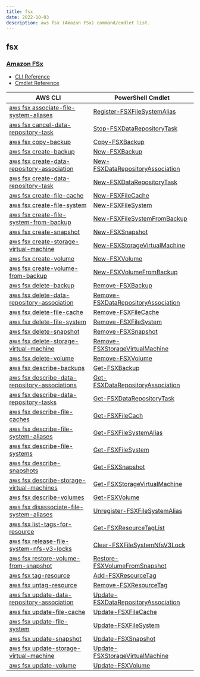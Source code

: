 ```yaml
---
title: fsx
date: 2022-10-03
description: aws fsx (Amazon FSx) command/cmdlet list.
---
```


## fsx

### [Amazon FSx](https://aws.amazon.com/fsx/)

* [CLI Reference](https://docs.aws.amazon.com/cli/latest/reference/fsx/index.html)
* [Cmdlet Reference](https://docs.aws.amazon.com/powershell/latest/reference/items/Amazon_FSx_cmdlets.html)

|AWS CLI|PowerShell Cmdlet|
|----|----|
|[aws fsx associate-file-system-aliases](https://docs.aws.amazon.com/cli/latest/reference/fsx/associate-file-system-aliases.html)|[Register-FSXFileSystemAlias](https://docs.aws.amazon.com/powershell/latest/reference/items/Register-FSXFileSystemAlias.html)|
|[aws fsx cancel-data-repository-task](https://docs.aws.amazon.com/cli/latest/reference/fsx/cancel-data-repository-task.html)|[Stop-FSXDataRepositoryTask](https://docs.aws.amazon.com/powershell/latest/reference/items/Stop-FSXDataRepositoryTask.html)|
|[aws fsx copy-backup](https://docs.aws.amazon.com/cli/latest/reference/fsx/copy-backup.html)|[Copy-FSXBackup](https://docs.aws.amazon.com/powershell/latest/reference/items/Copy-FSXBackup.html)|
|[aws fsx create-backup](https://docs.aws.amazon.com/cli/latest/reference/fsx/create-backup.html)|[New-FSXBackup](https://docs.aws.amazon.com/powershell/latest/reference/items/New-FSXBackup.html)|
|[aws fsx create-data-repository-association](https://docs.aws.amazon.com/cli/latest/reference/fsx/create-data-repository-association.html)|[New-FSXDataRepositoryAssociation](https://docs.aws.amazon.com/powershell/latest/reference/items/New-FSXDataRepositoryAssociation.html)|
|[aws fsx create-data-repository-task](https://docs.aws.amazon.com/cli/latest/reference/fsx/create-data-repository-task.html)|[New-FSXDataRepositoryTask](https://docs.aws.amazon.com/powershell/latest/reference/items/New-FSXDataRepositoryTask.html)|
|[aws fsx create-file-cache](https://docs.aws.amazon.com/cli/latest/reference/fsx/create-file-cache.html)|[New-FSXFileCache](https://docs.aws.amazon.com/powershell/latest/reference/items/New-FSXFileCache.html)|
|[aws fsx create-file-system](https://docs.aws.amazon.com/cli/latest/reference/fsx/create-file-system.html)|[New-FSXFileSystem](https://docs.aws.amazon.com/powershell/latest/reference/items/New-FSXFileSystem.html)|
|[aws fsx create-file-system-from-backup](https://docs.aws.amazon.com/cli/latest/reference/fsx/create-file-system-from-backup.html)|[New-FSXFileSystemFromBackup](https://docs.aws.amazon.com/powershell/latest/reference/items/New-FSXFileSystemFromBackup.html)|
|[aws fsx create-snapshot](https://docs.aws.amazon.com/cli/latest/reference/fsx/create-snapshot.html)|[New-FSXSnapshot](https://docs.aws.amazon.com/powershell/latest/reference/items/New-FSXSnapshot.html)|
|[aws fsx create-storage-virtual-machine](https://docs.aws.amazon.com/cli/latest/reference/fsx/create-storage-virtual-machine.html)|[New-FSXStorageVirtualMachine](https://docs.aws.amazon.com/powershell/latest/reference/items/New-FSXStorageVirtualMachine.html)|
|[aws fsx create-volume](https://docs.aws.amazon.com/cli/latest/reference/fsx/create-volume.html)|[New-FSXVolume](https://docs.aws.amazon.com/powershell/latest/reference/items/New-FSXVolume.html)|
|[aws fsx create-volume-from-backup](https://docs.aws.amazon.com/cli/latest/reference/fsx/create-volume-from-backup.html)|[New-FSXVolumeFromBackup](https://docs.aws.amazon.com/powershell/latest/reference/items/New-FSXVolumeFromBackup.html)|
|[aws fsx delete-backup](https://docs.aws.amazon.com/cli/latest/reference/fsx/delete-backup.html)|[Remove-FSXBackup](https://docs.aws.amazon.com/powershell/latest/reference/items/Remove-FSXBackup.html)|
|[aws fsx delete-data-repository-association](https://docs.aws.amazon.com/cli/latest/reference/fsx/delete-data-repository-association.html)|[Remove-FSXDataRepositoryAssociation](https://docs.aws.amazon.com/powershell/latest/reference/items/Remove-FSXDataRepositoryAssociation.html)|
|[aws fsx delete-file-cache](https://docs.aws.amazon.com/cli/latest/reference/fsx/delete-file-cache.html)|[Remove-FSXFileCache](https://docs.aws.amazon.com/powershell/latest/reference/items/Remove-FSXFileCache.html)|
|[aws fsx delete-file-system](https://docs.aws.amazon.com/cli/latest/reference/fsx/delete-file-system.html)|[Remove-FSXFileSystem](https://docs.aws.amazon.com/powershell/latest/reference/items/Remove-FSXFileSystem.html)|
|[aws fsx delete-snapshot](https://docs.aws.amazon.com/cli/latest/reference/fsx/delete-snapshot.html)|[Remove-FSXSnapshot](https://docs.aws.amazon.com/powershell/latest/reference/items/Remove-FSXSnapshot.html)|
|[aws fsx delete-storage-virtual-machine](https://docs.aws.amazon.com/cli/latest/reference/fsx/delete-storage-virtual-machine.html)|[Remove-FSXStorageVirtualMachine](https://docs.aws.amazon.com/powershell/latest/reference/items/Remove-FSXStorageVirtualMachine.html)|
|[aws fsx delete-volume](https://docs.aws.amazon.com/cli/latest/reference/fsx/delete-volume.html)|[Remove-FSXVolume](https://docs.aws.amazon.com/powershell/latest/reference/items/Remove-FSXVolume.html)|
|[aws fsx describe-backups](https://docs.aws.amazon.com/cli/latest/reference/fsx/describe-backups.html)|[Get-FSXBackup](https://docs.aws.amazon.com/powershell/latest/reference/items/Get-FSXBackup.html)|
|[aws fsx describe-data-repository-associations](https://docs.aws.amazon.com/cli/latest/reference/fsx/describe-data-repository-associations.html)|[Get-FSXDataRepositoryAssociation](https://docs.aws.amazon.com/powershell/latest/reference/items/Get-FSXDataRepositoryAssociation.html)|
|[aws fsx describe-data-repository-tasks](https://docs.aws.amazon.com/cli/latest/reference/fsx/describe-data-repository-tasks.html)|[Get-FSXDataRepositoryTask](https://docs.aws.amazon.com/powershell/latest/reference/items/Get-FSXDataRepositoryTask.html)|
|[aws fsx describe-file-caches](https://docs.aws.amazon.com/cli/latest/reference/fsx/describe-file-caches.html)|[Get-FSXFileCach](https://docs.aws.amazon.com/powershell/latest/reference/items/Get-FSXFileCach.html)|
|[aws fsx describe-file-system-aliases](https://docs.aws.amazon.com/cli/latest/reference/fsx/describe-file-system-aliases.html)|[Get-FSXFileSystemAlias](https://docs.aws.amazon.com/powershell/latest/reference/items/Get-FSXFileSystemAlias.html)|
|[aws fsx describe-file-systems](https://docs.aws.amazon.com/cli/latest/reference/fsx/describe-file-systems.html)|[Get-FSXFileSystem](https://docs.aws.amazon.com/powershell/latest/reference/items/Get-FSXFileSystem.html)|
|[aws fsx describe-snapshots](https://docs.aws.amazon.com/cli/latest/reference/fsx/describe-snapshots.html)|[Get-FSXSnapshot](https://docs.aws.amazon.com/powershell/latest/reference/items/Get-FSXSnapshot.html)|
|[aws fsx describe-storage-virtual-machines](https://docs.aws.amazon.com/cli/latest/reference/fsx/describe-storage-virtual-machines.html)|[Get-FSXStorageVirtualMachine](https://docs.aws.amazon.com/powershell/latest/reference/items/Get-FSXStorageVirtualMachine.html)|
|[aws fsx describe-volumes](https://docs.aws.amazon.com/cli/latest/reference/fsx/describe-volumes.html)|[Get-FSXVolume](https://docs.aws.amazon.com/powershell/latest/reference/items/Get-FSXVolume.html)|
|[aws fsx disassociate-file-system-aliases](https://docs.aws.amazon.com/cli/latest/reference/fsx/disassociate-file-system-aliases.html)|[Unregister-FSXFileSystemAlias](https://docs.aws.amazon.com/powershell/latest/reference/items/Unregister-FSXFileSystemAlias.html)|
|[aws fsx list-tags-for-resource](https://docs.aws.amazon.com/cli/latest/reference/fsx/list-tags-for-resource.html)|[Get-FSXResourceTagList](https://docs.aws.amazon.com/powershell/latest/reference/items/Get-FSXResourceTagList.html)|
|[aws fsx release-file-system-nfs-v3-locks](https://docs.aws.amazon.com/cli/latest/reference/fsx/release-file-system-nfs-v3-locks.html)|[Clear-FSXFileSystemNfsV3Lock](https://docs.aws.amazon.com/powershell/latest/reference/items/Clear-FSXFileSystemNfsV3Lock.html)|
|[aws fsx restore-volume-from-snapshot](https://docs.aws.amazon.com/cli/latest/reference/fsx/restore-volume-from-snapshot.html)|[Restore-FSXVolumeFromSnapshot](https://docs.aws.amazon.com/powershell/latest/reference/items/Restore-FSXVolumeFromSnapshot.html)|
|[aws fsx tag-resource](https://docs.aws.amazon.com/cli/latest/reference/fsx/tag-resource.html)|[Add-FSXResourceTag](https://docs.aws.amazon.com/powershell/latest/reference/items/Add-FSXResourceTag.html)|
|[aws fsx untag-resource](https://docs.aws.amazon.com/cli/latest/reference/fsx/untag-resource.html)|[Remove-FSXResourceTag](https://docs.aws.amazon.com/powershell/latest/reference/items/Remove-FSXResourceTag.html)|
|[aws fsx update-data-repository-association](https://docs.aws.amazon.com/cli/latest/reference/fsx/update-data-repository-association.html)|[Update-FSXDataRepositoryAssociation](https://docs.aws.amazon.com/powershell/latest/reference/items/Update-FSXDataRepositoryAssociation.html)|
|[aws fsx update-file-cache](https://docs.aws.amazon.com/cli/latest/reference/fsx/update-file-cache.html)|[Update-FSXFileCache](https://docs.aws.amazon.com/powershell/latest/reference/items/Update-FSXFileCache.html)|
|[aws fsx update-file-system](https://docs.aws.amazon.com/cli/latest/reference/fsx/update-file-system.html)|[Update-FSXFileSystem](https://docs.aws.amazon.com/powershell/latest/reference/items/Update-FSXFileSystem.html)|
|[aws fsx update-snapshot](https://docs.aws.amazon.com/cli/latest/reference/fsx/update-snapshot.html)|[Update-FSXSnapshot](https://docs.aws.amazon.com/powershell/latest/reference/items/Update-FSXSnapshot.html)|
|[aws fsx update-storage-virtual-machine](https://docs.aws.amazon.com/cli/latest/reference/fsx/update-storage-virtual-machine.html)|[Update-FSXStorageVirtualMachine](https://docs.aws.amazon.com/powershell/latest/reference/items/Update-FSXStorageVirtualMachine.html)|
|[aws fsx update-volume](https://docs.aws.amazon.com/cli/latest/reference/fsx/update-volume.html)|[Update-FSXVolume](https://docs.aws.amazon.com/powershell/latest/reference/items/Update-FSXVolume.html)|

